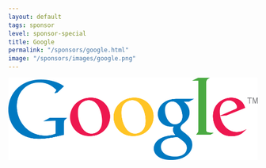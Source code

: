 ```yaml
---
layout: default
tags: sponsor
level: sponsor-special
title: Google
permalink: "/sponsors/google.html"
image: "/sponsors/images/google.png"
---
```


<a href="http://www.google.com/about/jobs/teams/engineering/index.html" target="_blank" rel="nofollow"><img src="/sponsors/images/google.png" class="sponsor-no-text" alt="Google" /></a>

